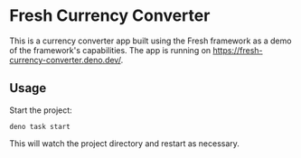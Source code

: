 # Fresh Currency Converter

This is a currency converter app built using the Fresh framework as a demo of the framework's capabilities. The app is running on https://fresh-currency-converter.deno.dev/.

## Usage

Start the project:

```
deno task start
```

This will watch the project directory and restart as necessary.
